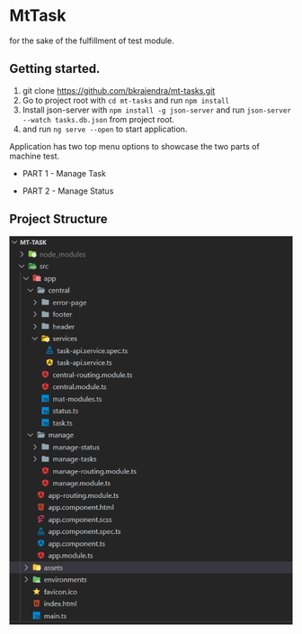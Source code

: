 # MtTask

for the sake of the fulfillment of test module. 

## Getting started.

1. git clone https://github.com/bkrajendra/mt-tasks.git
2. Go to project root with ```cd mt-tasks``` and run ```npm install```
3. Install json-server with ```npm install -g json-server``` and run ```json-server --watch tasks.db.json``` from project root.
4. and run ```ng serve --open``` to start application.

Application has two top menu options to showcase the two parts of machine test.

- PART 1 - Manage Task

- PART 2 - Manage Status




## Project Structure

![alt text][logo]


[logo]: struct.png  "Project Structure"